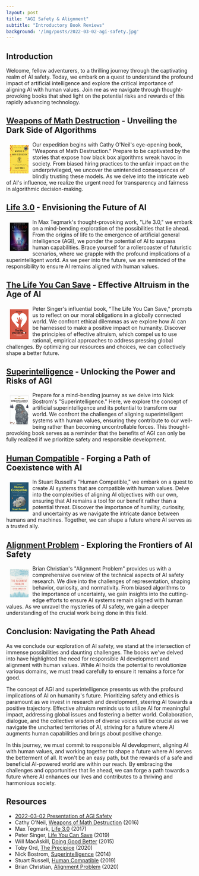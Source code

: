 ```yaml
---
layout: post
title: "AGI Safety & Alignment"
subtitle: "Introductory Book Reviews"
background: '/img/posts/2022-03-02-agi-safety.jpg'
---
```


## Introduction

Welcome, fellow adventurers, to a thrilling journey through the captivating realm of AI safety. Today, we embark on a quest to understand the profound impact of artificial intelligence and explore the critical importance of aligning AI with human values. Join me as we navigate through thought-provoking books that shed light on the potential risks and rewards of this rapidly advancing technology.

## [Weapons of Math Destruction](https://www.goodreads.com/en/book/show/28186015) - Unveiling the Dark Side of Algorithms

<img align="left" src="/img/posts/2022-03-02-agi-WMD.png" width="10%" style="margin:10px;" /> 
Our expedition begins with Cathy O'Neil's eye-opening book, "Weapons of Math Destruction." Prepare to be captivated by the stories that expose how black box algorithms wreak havoc in society. From biased hiring practices to the unfair impact on the underprivileged, we uncover the unintended consequences of blindly trusting these models. As we delve into the intricate web of AI's influence, we realize the urgent need for transparency and fairness in algorithmic decision-making.

## [Life 3.0](https://www.goodreads.com/book/show/34272565-life-3-0) - Envisioning the Future of AI

<img align="left" src="/img/posts/2022-03-02-agi-Life3.jpg" width="10%" style="margin:10px;" /> 
In Max Tegmark's thought-provoking work, "Life 3.0," we embark on a mind-bending exploration of the possibilities that lie ahead. From the origins of life to the emergence of artificial general intelligence (AGI), we ponder the potential of AI to surpass human capabilities. Brace yourself for a rollercoaster of futuristic scenarios, where we grapple with the profound implications of a superintelligent world. As we peer into the future, we are reminded of the responsibility to ensure AI remains aligned with human values.

## [The Life You Can Save](https://www.goodreads.com/book/show/49005196-the-life-you-can-save) - Effective Altruism in the Age of AI

<img align="left" src="/img/posts/2022-03-02-agi-LifeUCanSave.png" width="10%" style="margin:10px;" /> 
Peter Singer's influential book, "The Life You Can Save," prompts us to reflect on our moral obligations in a globally connected world. We confront ethical dilemmas as we explore how AI can be harnessed to make a positive impact on humanity. Discover the principles of effective altruism, which compel us to use rational, empirical approaches to address pressing global challenges. By optimizing our resources and choices, we can collectively shape a better future.

## [Superintelligence](https://www.goodreads.com/book/show/20527133-superintelligence) - Unlocking the Power and Risks of AGI

<img align="left" src="/img/posts/2022-03-02-agi-Superintelligence.png" width="10%" style="margin:10px;" /> 
Prepare for a mind-bending journey as we delve into Nick Bostrom's "Superintelligence." Here, we explore the concept of artificial superintelligence and its potential to transform our world. We confront the challenges of aligning superintelligent systems with human values, ensuring they contribute to our well-being rather than becoming uncontrollable forces. This thought-provoking book serves as a reminder that the benefits of AGI can only be fully realized if we prioritize safety and responsible development.

## [Human Compatible](https://www.goodreads.com/book/show/44767248-human-compatible) - Forging a Path of Coexistence with AI

<img align="left" src="/img/posts/2022-03-02-agi-HumanCompatible.png" width="10%" style="margin:10px;" /> 
In Stuart Russell's "Human Compatible," we embark on a quest to create AI systems that are compatible with human values. Delve into the complexities of aligning AI objectives with our own, ensuring that AI remains a tool for our benefit rather than a potential threat. Discover the importance of humility, curiosity, and uncertainty as we navigate the intricate dance between humans and machines. Together, we can shape a future where AI serves as a trusted ally.

## [Alignment Problem](https://www.goodreads.com/book/show/50489349-the-alignment-problem) - Exploring the Frontiers of AI Safety

<img align="left" src="/img/posts/2022-03-02-agi-AlignmentProblem.png" width="10%" style="margin:10px;" /> 
Brian Christian's "Alignment Problem" provides us with a comprehensive overview of the technical aspects of AI safety research. We dive into the challenges of representation, shaping behavior, curiosity, and normativity. From biased algorithms to the importance of uncertainty, we gain insights into the cutting-edge efforts to ensure AI systems remain aligned with human values. As we unravel the mysteries of AI safety, we gain a deeper understanding of the crucial work being done in this field.

## Conclusion: Navigating the Path Ahead

As we conclude our exploration of AI safety, we stand at the intersection of immense possibilities and daunting challenges. The books we've delved into have highlighted the need for responsible AI development and alignment with human values. While AI holds the potential to revolutionize various domains, we must tread carefully to ensure it remains a force for good.

The concept of AGI and superintelligence presents us with the profound implications of AI on humanity's future. Prioritizing safety and ethics is paramount as we invest in research and development, steering AI towards a positive trajectory. Effective altruism reminds us to utilize AI for meaningful impact, addressing global issues and fostering a better world. Collaboration, dialogue, and the collective wisdom of diverse voices will be crucial as we navigate the uncharted territories of AI, striving for a future where AI augments human capabilities and brings about positive change.

In this journey, we must commit to responsible AI development, aligning AI with human values, and working together to shape a future where AI serves the betterment of all. It won't be an easy path, but the rewards of a safe and beneficial AI-powered world are within our reach. By embracing the challenges and opportunities that lie ahead, we can forge a path towards a future where AI enhances our lives and contributes to a thriving and harmonious society.

## Resources

- [2022-03-02 Presentation of AGI Safety](/docs/JournalClub%202022-03-02%20AGI%20Safety.pdf)
- Cathy O’Neil, [Weapons of Math Destruction](https://www.goodreads.com/en/book/show/28186015) (2016)
- Max Tegmark, [Life 3.0](https://www.goodreads.com/book/show/34272565-life-3-0) (2017)
- Peter Singer, [Life You Can Save](https://www.goodreads.com/book/show/49005196-the-life-you-can-save) (2019)
- Will MacAskill, [Doing Good Better](https://www.goodreads.com/book/show/23398748-doing-good-better) (2015)
- Toby Ord, [The Precipice](https://www.goodreads.com/book/show/50485582-the-precipice) (2020)
- Nick Bostrom, [Superintelligence](https://www.goodreads.com/book/show/20527133-superintelligence) (2014)
- Stuart Russell, [Human Compatible](https://www.goodreads.com/book/show/44767248-human-compatible) (2019)
- Brian Christian, [Alignment Problem](https://www.goodreads.com/book/show/50489349-the-alignment-problem) (2020)
